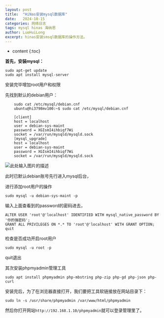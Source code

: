 ```yaml
---
layout: post
title:  "HiNas安装mysql数据库"
date:   2024-10-15
categories: 网络日志
tags: mysql hinas 海纳思
author: LuoHuiLong
excerpt: hinas安装smsql数据库的操作方法。
---
```


* content
{:toc}

**首先，安装mysql：**

    sudo apt-get update
    sudo apt install mysql-server

安装完毕增加root用户和权限

先找到默认的debian用户：

```shell
    sudo cat /etc/mysql/debian.cnf
    ubuntu@hi3798mv100:~$ sudo cat /etc/mysql/debian.cnf
    
    [client]
    host = localhost
    user = debian-sys-maint
    password = XGIsmI4ihbiqf7Wi
    socket = /var/run/mysqld/mysqld.sock
    [mysql_upgrade]
    host = localhost
    user = debian-sys-maint
    password = XGIsmI4ihbiqf7Wi
    socket = /var/run/mysqld/mysqld.sock
```

![此处输入图片的描述][1]

此时已默认debian账号先行进入mysql后台，

进行添加root用户的操作

`sudo mysql -u debian-sys-maint -p`

输入上面查看到的password的密码进去，

    ALTER USER 'root'@'localhost' IDENTIFIED WITH mysql_native_password BY '你的强密码';
    GRANT ALL PRIVILEGES ON *.* TO 'root'@'localhost' WITH GRANT OPTION;
    quit

检查是否成功开启root用户

    sudo mysql -u root -p

quit退出

其次安装phpmyadmin管理工具

    sudo apt install phpmyadmin php-mbstring php-zip php-gd php-json php-curl

安装完后，为了在浏览器直接打开，我们要把工具软链接放在网站目录下：

    sudo ln -s /usr/share/phpmyadmin /var/www/html/phpmyadmin

然后你打开网站`http://192.168.1.10/phpmyadmin`就可以登录管理里了。


   [1]: https://raw.histb.eu.org/histb/pic/master/2022/09/16/40265444.jpg
